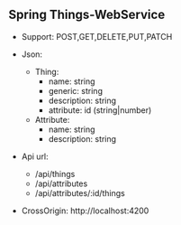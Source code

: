 ## Spring Things-WebService

- Support: POST,GET,DELETE,PUT,PATCH

- Json:
  - Thing:
    - name: string
    - generic: string
    - description: string
    - attribute: id (string|number)
  - Attribute:
    - name: string
    - description: string
    
- Api url:
  - /api/things
  - /api/attributes
  - /api/attributes/:id/things
  
- CrossOrigin: http://localhost:4200
